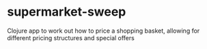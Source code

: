 # supermarket-sweep
Clojure app to work out how to price a shopping basket, allowing for different pricing structures and special offers

